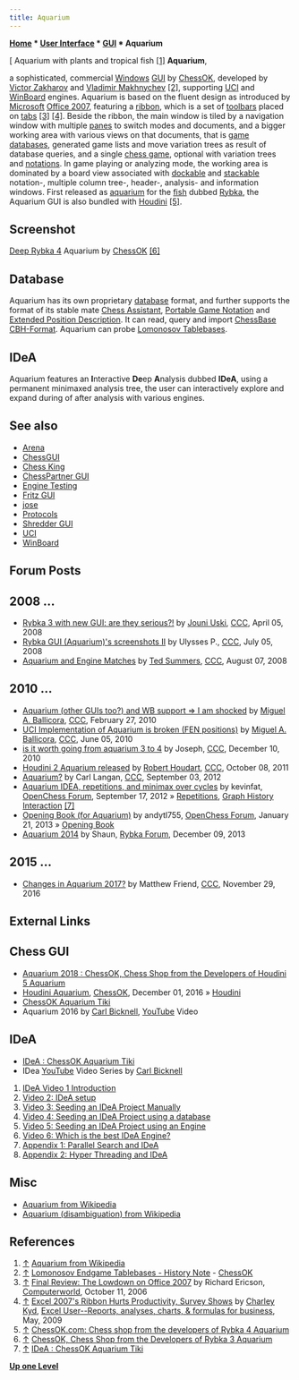 ```yaml
---
title: Aquarium
---
```

**[Home](Home "Home") * [User Interface](User_Interface "User Interface") * [GUI](GUI "GUI") * Aquarium**

\[ Aquarium with plants and tropical fish <a id="cite-note-1" href="#cite-ref-1">[1]</a>
**Aquarium**,

a sophisticated, commercial [Windows](Windows "Windows") [GUI](GUI "GUI") by [ChessOK](ChessOK "ChessOK"), developed by [Victor Zakharov](Victor_Zakharov "Victor Zakharov") and [Vladimir Makhnychev](Vladimir_Makhnychev "Vladimir Makhnychev") <a id="cite-note-2" href="#cite-ref-2">[2]</a>, supporting [UCI](UCI "UCI") and [WinBoard](WinBoard "WinBoard") engines. Aquarium is based on the fluent design as introduced by [Microsoft](Microsoft "Microsoft") [Office 2007](https://en.wikipedia.org/wiki/Microsoft_Office_2007), featuring a [ribbon](https://en.wikipedia.org/wiki/Ribbon_%28computing%29), which is a set of [toolbars](https://en.wikipedia.org/wiki/Toolbar) placed on [tabs](https://en.wikipedia.org/wiki/Tab_%28GUI%29) <a id="cite-note-3" href="#cite-ref-3">[3]</a> <a id="cite-note-4" href="#cite-ref-4">[4]</a>. Beside the ribbon, the main window is tiled by a navigation window with multiple [panes](https://en.wikipedia.org/wiki/Paned_window) to switch modes and documents, and a bigger working area with various views on that documents, that is [game databases](Databases "Databases"), generated game lists and move variation trees as result of database queries, and a single [chess game](Chess_Game "Chess Game"), optional with variation trees and [notations](Game_Notation "Game Notation"). In game playing or analyzing mode, the working area is dominated by a board view associated with [dockable](https://en.wikipedia.org/wiki/Dock_%28computing%29) and [stackable](https://en.wikipedia.org/wiki/Stacking_window_manager) notation-, multiple column tree-, header-, analysis- and information windows. First released as [aquarium](https://en.wikipedia.org/wiki/Aquarium) for the [fish](Category:Fish "Category:Fish") dubbed [Rybka](Rybka "Rybka"), the Aquarium GUI is also bundled with [Houdini](Houdini "Houdini") <a id="cite-note-5" href="#cite-ref-5">[5]</a>.

## Screenshot

[](http://chessok.com/shop/index.php?Home=product_info&cPath=7_1&products_id=440)
[Deep Rybka 4](Rybka "Rybka") Aquarium by [ChessOK](ChessOK "ChessOK") <a id="cite-note-6" href="#cite-ref-6">[6]</a>

## Database

Aquarium has its own proprietary [database](Databases "Databases") format, and further supports the format of its stable mate [Chess Assistant](Chess_Assistant "Chess Assistant"), [Portable Game Notation](Portable_Game_Notation "Portable Game Notation") and [Extended Position Description](Extended_Position_Description "Extended Position Description"). It can read, query and import [ChessBase](</ChessBase_(Database)> "ChessBase (Database)") [CBH-Format](</index.php?title=ChessBase_(Database)Formats&action=edit&redlink=1> "ChessBase (Database)Formats (page does not exist)"). Aquarium can probe [Lomonosov Tablebases](Lomonosov_Tablebases "Lomonosov Tablebases").

## IDeA

Aquarium features an **I**nteractive **De**ep **A**nalysis dubbed **IDeA**, using a permanent minimaxed analysis tree, the user can interactively explore and expand during of after analysis with various engines.

## See also

- [Arena](Arena "Arena")
- [ChessGUI](ChessGUI "ChessGUI")
- [Chess King](index.php?title=Chess_King&action=edit&redlink=1 "Chess King (page does not exist)")
- [ChessPartner GUI](ChessPartner "ChessPartner")
- [Engine Testing](Engine_Testing "Engine Testing")
- [Fritz GUI](Fritz#FritzGUI "Fritz")
- [jose](index.php?title=Jose&action=edit&redlink=1 "Jose (page does not exist)")
- [Protocols](Protocols "Protocols")
- [Shredder GUI](Shredder "Shredder")
- [UCI](UCI "UCI")
- [WinBoard](WinBoard "WinBoard")

## Forum Posts

## 2008 ...

- [Rybka 3 with new GUI: are they serious?!](http://www.talkchess.com/forum/viewtopic.php?t=20531) by [Jouni Uski](Jouni_Uski "Jouni Uski"), [CCC](CCC "CCC"), April 05, 2008
- [Rybka GUI (Aquarium)'s screenshots II](http://www.talkchess.com/forum/viewtopic.php?t=22158) by Ulysses P., [CCC](CCC "CCC"), July 05, 2008
- [Aquarium and Engine Matches](http://www.talkchess.com/forum/viewtopic.php?t=22834) by [Ted Summers](Ted_Summers "Ted Summers"), [CCC](CCC "CCC"), August 07, 2008

## 2010 ...

- [Aquarium (other GUIs too?) and WB support => I am shocked](http://www.talkchess.com/forum/viewtopic.php?t=32952) by [Miguel A. Ballicora](Miguel_A._Ballicora "Miguel A. Ballicora"), [CCC](CCC "CCC"), February 27, 2010
- [UCI Implementation of Aquarium is broken (FEN positions)](http://www.talkchess.com/forum/viewtopic.php?t=34728) by [Miguel A. Ballicora](Miguel_A._Ballicora "Miguel A. Ballicora"), [CCC](CCC "CCC"), June 05, 2010
- [is it worth going from aquarium 3 to 4](http://www.talkchess.com/forum/viewtopic.php?t=37029) by Joseph, [CCC](CCC "CCC"), December 10, 2010
- [Houdini 2 Aquarium released](http://www.talkchess.com/forum/viewtopic.php?t=40673) by [Robert Houdart](Robert_Houdart "Robert Houdart"), [CCC](CCC "CCC"), October 08, 2011
- [Aquarium?](http://www.talkchess.com/forum/viewtopic.php?t=44989) by Carl Langan, [CCC](CCC "CCC"), September 03, 2012
- [Aquarium IDEA, repetitions, and minimax over cycles](http://www.open-chess.org/viewtopic.php?f=5&t=2093) by kevinfat, [OpenChess Forum](Computer_Chess_Forums "Computer Chess Forums"), September 17, 2012 » [Repetitions](Repetitions "Repetitions"), [Graph History Interaction](Graph_History_Interaction "Graph History Interaction") <a id="cite-note-7" href="#cite-ref-7">[7]</a>
- [Opening Book (for Aquarium)](http://www.open-chess.org/viewtopic.php?f=7&t=2234) by andytl755, [OpenChess Forum](Computer_Chess_Forums "Computer Chess Forums"), January 21, 2013 » [Opening Book](Opening_Book "Opening Book")
- [Aquarium 2014](http://rybkaforum.net/cgi-bin/rybkaforum/topic_show.pl?tid=28101) by Shaun, [Rybka Forum](Computer_Chess_Forums "Computer Chess Forums"), December 09, 2013

## 2015 ...

- [Changes in Aquarium 2017?](http://www.talkchess.com/forum/viewtopic.php?t=62321) by Matthew Friend, [CCC](CCC "CCC"), November 29, 2016

## External Links

## Chess GUI

- [Aquarium 2018 : ChessOK, Chess Shop from the Developers of Houdini 5 Aquarium](http://chessok.com/shop/index.php?Home=index&cPath=7_43)
- [Houdini Aquarium](http://chessok.com/shop/index.php?Home=index&cPath=7_56), [ChessOK](ChessOK "ChessOK"), December 01, 2016 » [Houdini](Houdini "Houdini")
- [ChessOK Aquarium Tiki](http://aquariumchess.com/tiki/tiki-index.php)
- Aquarium 2016 by [Carl Bicknell](index.php?title=Carl_Bicknell&action=edit&redlink=1 "Carl Bicknell (page does not exist)"), [YouTube](https://en.wikipedia.org/wiki/YouTube) Video

## IDeA

- [IDeA : ChessOK Aquarium Tiki](http://aquariumchess.com/tiki/tiki-index.php?page=IDeA)
- IDea [YouTube](https://en.wikipedia.org/wiki/YouTube) Video Series by [Carl Bicknell](index.php?title=Carl_Bicknell&action=edit&redlink=1 "Carl Bicknell (page does not exist)")

1. [IDeA Video 1 Introduction](https://youtu.be/MKzCMSlvQ-I)
1. [Video 2: IDeA setup](https://youtu.be/VkFZ1inv7Ks)
1. [Video 3: Seeding an IDeA Project Manually](https://youtu.be/jBZR1P8-c9E)
1. [Video 4: Seeding an IDeA Project using a database](https://youtu.be/7zuGSIN5A4I)
1. [Video 5: Seeding an IDeA Project using an Engine](https://youtu.be/sCihn2YmWKM)
1. [Video 6: Which is the best IDeA Engine?](https://youtu.be/JALGmMkUIXE)
1. [Appendix 1: Parallel Search and IDeA](https://youtu.be/bWZ4LwO0DkU)
1. [Appendix 2: Hyper Threading and IDeA](https://youtu.be/q5Hmt-alnRE)

## Misc

- [Aquarium from Wikipedia](https://en.wikipedia.org/wiki/Aquarium)
- [Aquarium (disambiguation) from Wikipedia](https://en.wikipedia.org/wiki/Aquarium_%28disambiguation%29)

## References

1. <a id="cite-ref-1" href="#cite-note-1">↑</a> [Aquarium from Wikipedia](https://en.wikipedia.org/wiki/Aquarium)
1. <a id="cite-ref-2" href="#cite-note-2">↑</a> [Lomonosov Endgame Tablebases - History Note](http://chessok.com/?page_id=27966) - [ChessOK](ChessOK "ChessOK")
1. <a id="cite-ref-3" href="#cite-note-3">↑</a> [Final Review: The Lowdown on Office 2007](http://www.computerworld.com/s/article/9003994/Final_Review_The_Lowdown_on_Office_2007) by Richard Ericson, [Computerworld](Computerworld "Computerworld"), October 11, 2006
1. <a id="cite-ref-4" href="#cite-note-4">↑</a> [Excel 2007's Ribbon Hurts Productivity, Survey Shows](http://www.exceluser.com/explore/surveys/ribbon/ribbon-survey-results.htm) by [Charley Kyd](http://www.exceluser.com/contact/kyd.htm), [Excel User--Reports, analyses, charts, & formulas for business](http://www.exceluser.com/index.htm), May, 2009
1. <a id="cite-ref-5" href="#cite-note-5">↑</a> [ChessOK.com: Chess shop from the developers of Rybka 4 Aquarium](http://chessok.com/)
1. <a id="cite-ref-6" href="#cite-note-6">↑</a> [ChessOK, Chess Shop from the Developers of Rybka 3 Aquarium](http://chessok.com/shop/index.php?Home=product_info&cPath=7_1&products_id=440)
1. <a id="cite-ref-7" href="#cite-note-7">↑</a> [IDeA : ChessOK Aquarium Tiki](http://aquariumchess.com/tiki/tiki-index.php?page=IDeA)

**[Up one Level](GUI "GUI")**

